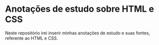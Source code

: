 # Anotações de estudo sobre HTML e CSS
Neste repositório irei inserir minhas anotações de estudo e suas fontes, referente ao HTML e CSS.
